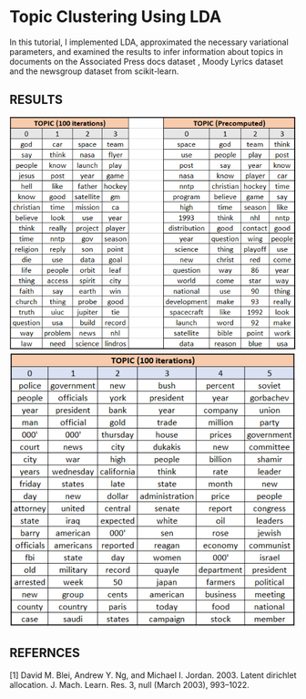 # Topic Clustering Using LDA 
In this tutorial,  I implemented LDA, approximated the necessary variational parameters, and examined the results to infer information about topics in documents on the Associated Press docs dataset , Moody Lyrics dataset and the newsgroup dataset from scikit-learn.

## RESULTS
<img src="Code/Plots/newsgroup.PNG"></img> 
<img src="Code/Plots/ap.PNG"></img> 

## REFERNCES
[1] David M. Blei, Andrew Y. Ng, and Michael I. Jordan. 2003. Latent dirichlet allocation. J. Mach. Learn. Res. 3, null (March 2003), 993–1022.


